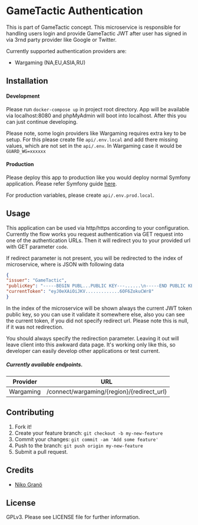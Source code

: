 # GameTactic Authentication

This is part of GameTactic concept. 
This microservice is responsible for handling users
login and provide GameTactic JWT after user has signed
in via 3rnd party provider like Google or Twitter.

Currently supported authentication providers are:

- Wargaming (NA,EU,ASIA,RU)

## Installation

#### Development

Please run `docker-compose up` in project root directory.
App will be available via localhost:8080 and phpMyAdmin 
will boot into localhost. After this you can just continue
developing.

Please note, some login providers like Wargaming requires
extra key to be setup. For this please create file 
`api/.env.local` and add there missing values, which are
not set in the `api/.env`. In Wargaming case it would be 
`GUARD_WG=xxxxxx`

#### Production

Please deploy this app to production like you would deploy
normal Symfony application. Please refer Symfony guide 
[here](https://symfony.com/doc/current/deployment.html).

For production variables, please create `api/.env.prod.local`.

## Usage

This application can be used via http/https according 
to your configuration. Currently the flow works you
request authentication via GET request into one of the
authentication URLs. Then it will redirect you to your
provided url with GET parameter `code`.

If redirect parameter is not present, you will be redirected
to the index of microservice, where is JSON with following data

```json
{
"issuer": "GameTactic",
"publicKey": "-----BEGIN PUBL...PUBLIC KEY---......\n-----END PUBLIC KEY-----\n",
"currentToken": "eyJ0eXAiOiJKV.............6OF6ZokuCWr8"
}
```

In the index of the microservice will be shown always the current
JWT token public key, so you can use it validate it somewhere else,
also you can see the current token, if you did not specify redirect
url. Please note this is null, if it was not redirection.

You should always specify the redirection parameter. Leaving it out
will leave client into this awkward data page. It's working only like
this, so developer can easily develop other applications or test current.

##### Currently available endpoints.

Provider | URL 
--- | ---
Wargaming | /connect/wargaming/{region}/{redirect_url}

## Contributing

1. Fork it!
2. Create your feature branch: `git checkout -b my-new-feature`
3. Commit your changes: `git commit -am 'Add some feature'`
4. Push to the branch: `git push origin my-new-feature`
5. Submit a pull request.

## Credits

 - [Niko Granö](https://github.com/niko9911)

## License

GPLv3. Please see LICENSE file for further information.

